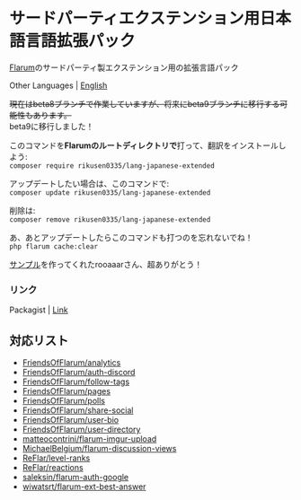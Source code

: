 # サードパーティエクステンション用日本語言語拡張パック
[Flarum](https://flarum.org/)のサードパーティ製エクステンション用の拡張言語パック  

Other Languages | [English](/README/README_en.md)
  
~~現在はbeta8ブランチで作業していますが、将来にbeta9ブランチに移行する可能性もあります。~~   
beta9に移行しました！  

このコマンドを**Flarumのルートディレクトリで**打って、翻訳をインストールしよう:  
`composer require rikusen0335/lang-japanese-extended`

アップデートしたい場合は、このコマンドで:  
`composer update rikusen0335/lang-japanese-extended`

削除は:  
`composer remove rikusen0335/lang-japanese-extended`

あ、あとアップデートしたらこのコマンドも打つのを忘れないでね！  
`php flarum cache:clear`  


[サンプル](https://github.com/rooaaar/lang-french-extended)を作ってくれたrooaaarさん、超ありがとう！

### リンク
Packagist | [Link](https://packagist.org/packages/rikusen0335/lang-japanese-extended)

## 対応リスト
- [FriendsOfFlarum/analytics](https://github.com/FriendsOfFlarum/analytics)
- [FriendsOfFlarum/auth-discord](https://github.com/FriendsOfFlarum/auth-discord)
- [FriendsOfFlarum/follow-tags](https://github.com/FriendsOfFlarum/follow-tags)
- [FriendsOfFlarum/pages](https://github.com/FriendsOfFlarum/pages)
- [FriendsOfFlarum/polls](https://github.com/FriendsOfFlarum/polls)
- [FriendsOfFlarum/share-social](https://github.com/FriendsOfFlarum/share-social)
- [FriendsOfFlarum/user-bio](https://github.com/FriendsOfFlarum/user-bio)
- [FriendsOfFlarum/user-directory](https://github.com/FriendsOfFlarum/user-directory)
- [matteocontrini/flarum-imgur-upload](https://github.com/matteocontrini/flarum-imgur-upload)
- [MichaelBelgium/flarum-discussion-views](https://github.com/MichaelBelgium/flarum-discussion-views)
- [ReFlar/level-ranks](https://github.com/ReFlar/level-ranks)
- [ReFlar/reactions](https://github.com/ReFlar/reactions)
- [saleksin/flarum-auth-google](https://github.com/saleksin/flarum-auth-google)
- [wiwatsrt/flarum-ext-best-answer](https://github.com/wiwatsrt/flarum-ext-best-answer)